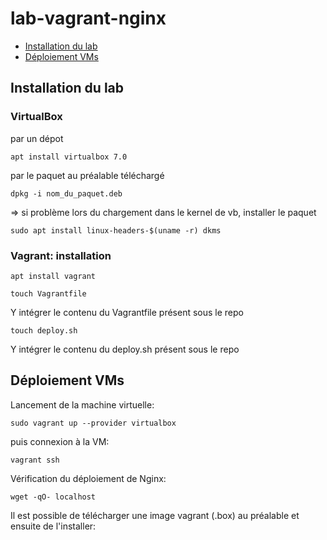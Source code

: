 # lab-vagrant-nginx

- [Installation du lab](#installation-du-lab)
- [Déploiement VMs](#déploiement-vms)

## Installation du lab

### VirtualBox
par un dépot 
```
apt install virtualbox 7.0
```

par le paquet au préalable téléchargé
```
dpkg -i nom_du_paquet.deb
```
=> si problème lors du chargement dans le kernel de vb, installer le paquet 
```
sudo apt install linux-headers-$(uname -r) dkms
```

### Vagrant: installation
```
apt install vagrant
```

```
touch Vagrantfile
```
Y intégrer le contenu du Vagrantfile présent sous le repo

```
touch deploy.sh
```
Y intégrer le contenu du deploy.sh présent sous le repo

## Déploiement VMs

Lancement de la machine virtuelle:
```
sudo vagrant up --provider virtualbox
```

puis connexion à la VM:
```
vagrant ssh
```

Vérification du déploiement de Nginx:
```
wget -qO- localhost
```

Il est possible de télécharger une image vagrant (.box) au préalable et ensuite de l'installer:

